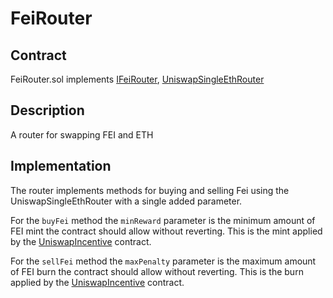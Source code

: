 # FeiRouter

## Contract

FeiRouter.sol implements [IFeiRouter](https://github.com/fei-protocol/fei-protocol-core/wiki/IFeiRouter), [UniswapSingleEthRouter](https://github.com/fei-protocol/fei-protocol-core/wiki/UniswapSingleEthRouter)

## Description

A router for swapping FEI and ETH

## Implementation

The router implements methods for buying and selling Fei using the UniswapSingleEthRouter with a single added parameter.

For the `buyFei` method the `minReward` parameter is the minimum amount of FEI mint the contract should allow without reverting. This is the mint applied by the [UniswapIncentive](https://github.com/fei-protocol/fei-protocol-core/wiki/UniswapIncentive) contract.

For the `sellFei` method the `maxPenalty` parameter is the maximum amount of FEI burn the contract should allow without reverting. This is the burn applied by the [UniswapIncentive](https://github.com/fei-protocol/fei-protocol-core/wiki/UniswapIncentive) contract.


